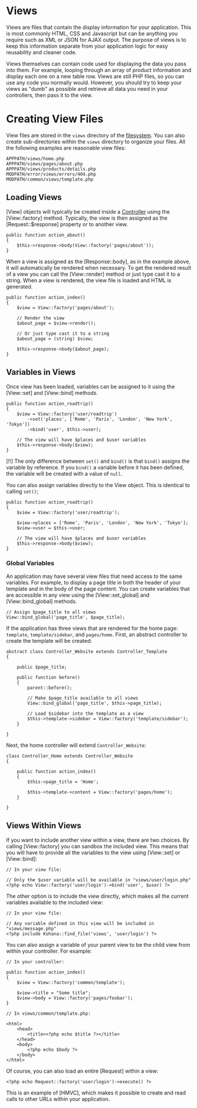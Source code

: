 # Views

Views are files that contain the display information for your application. This is most commonly HTML, CSS and Javascript but can be anything you require such as XML or JSON for AJAX output. The purpose of views is to keep this information separate from your application logic for easy reusability and cleaner code.

Views themselves can contain code used for displaying the data you pass into them. For example, looping through an array of product information and display each one on a new table row. Views are still PHP files, so you can use any code you normally would. However, you should try to keep your views as "dumb" as possible and retrieve all data you need in your controllers, then pass it to the view.

# Creating View Files

View files are stored in the `views` directory of the [filesystem](files). You can also create sub-directories within the `views` directory to organize your files. All the following examples are reasonable view files:

    APPPATH/views/home.php
    APPPATH/views/pages/about.php
    APPPATH/views/products/details.php
    MODPATH/error/views/errors/404.php
    MODPATH/common/views/template.php

## Loading Views

[View] objects will typically be created inside a [Controller](mvc/controllers) using the [View::factory] method. Typically, the view is then assigned as the [Request::$response] property or to another view.

    public function action_about()
    {
        $this->response->body(View::factory('pages/about'));
    }

When a view is assigned as the [Response::body], as in the example above, it will automatically be rendered when necessary. To get the rendered result of a view you can call the [View::render] method or just type cast it to a string. When a view is rendered, the view file is loaded and HTML is generated.

    public function action_index()
    {
        $view = View::factory('pages/about');

        // Render the view
        $about_page = $view->render();

        // Or just type cast it to a string
        $about_page = (string) $view;

        $this->response->body($about_page);
    }

## Variables in Views

Once view has been loaded, variables can be assigned to it using the [View::set] and [View::bind] methods.

    public function action_roadtrip()
    {
        $view = View::factory('user/roadtrip')
            ->set('places', ['Rome', 'Paris', 'London', 'New York', 'Tokyo'])
            ->bind('user', $this->user);

        // The view will have $places and $user variables
        $this->response->body($view);
    }

[!!] The only difference between `set()` and `bind()` is that `bind()` assigns the variable by reference. If you `bind()` a variable before it has been defined, the variable will be created with a value of `null`.

You can also assign variables directly to the View object. This is identical to calling `set()`;

    public function action_roadtrip()
    {
        $view = View::factory('user/roadtrip');

        $view->places = ['Rome', 'Paris', 'London', 'New York', 'Tokyo'];
        $view->user = $this->user;

        // The view will have $places and $user variables
        $this->response->body($view);
    }

### Global Variables

An application may have several view files that need access to the same variables. For example, to display a page title in both the header of your template and in the body of the page content. You can create variables that are accessible in any view using the [View::set_global] and [View::bind_global] methods.

    // Assign $page_title to all views
    View::bind_global('page_title', $page_title);

If the application has three views that are rendered for the home page: `template`, `template/sidebar`, and `pages/home`. First, an abstract controller to create the template will be created:

    abstract class Controller_Website extends Controller_Template
    {

        public $page_title;

        public function before()
        {
            parent::before();

            // Make $page_title available to all views
            View::bind_global('page_title', $this->page_title);

            // Load $sidebar into the template as a view
            $this->template->sidebar = View::factory('template/sidebar');
        }

    }

Next, the home controller will extend `Controller_Website`:

    class Controller_Home extends Controller_Website
    {

        public function action_index()
        {
            $this->page_title = 'Home';

            $this->template->content = View::factory('pages/home');
        }

    }

## Views Within Views

If you want to include another view within a view, there are two choices. By calling [View::factory] you can sandbox the included view. This means that you will have to provide all the variables to the view using [View::set] or [View::bind]:

    // In your view file:

    // Only the $user variable will be available in "views/user/login.php"
    <?php echo View::factory('user/login')->bind('user', $user) ?>

The other option is to include the view directly, which makes all the current variables available to the included view:

    // In your view file:

    // Any variable defined in this view will be included in "views/message.php"
    <?php include Kohana::find_file('views', 'user/login') ?>

You can also assign a variable of your parent view to be the child view from within your controller. For example:

    // In your controller:

    public function action_index()
    {
        $view = View::factory('common/template');

        $view->title = "Some title";
        $view->body = View::factory('pages/foobar');
    }

    // In views/common/template.php:

    <html>
        <head>
            <title><?php echo $title ?></title>
        </head>
        <body>
            <?php echo $body ?>
        </body>
    </html>

Of course, you can also load an entire [Request] within a view:

    <?php echo Request::factory('user/login')->execute() ?>

This is an example of \[HMVC], which makes it possible to create and read calls to other URLs within your application.